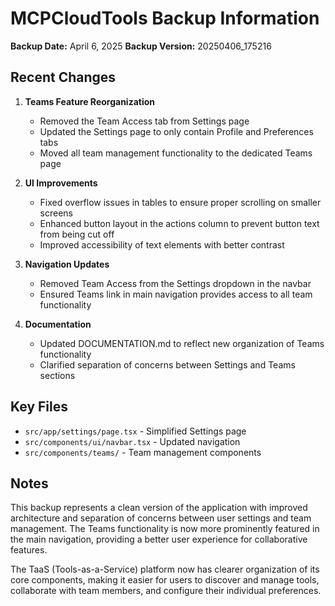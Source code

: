 # MCPCloudTools Backup Information

**Backup Date:** April 6, 2025
**Backup Version:** 20250406_175216

## Recent Changes

1. **Teams Feature Reorganization**
   - Removed the Team Access tab from Settings page
   - Updated the Settings page to only contain Profile and Preferences tabs
   - Moved all team management functionality to the dedicated Teams page

2. **UI Improvements**
   - Fixed overflow issues in tables to ensure proper scrolling on smaller screens
   - Enhanced button layout in the actions column to prevent button text from being cut off
   - Improved accessibility of text elements with better contrast

3. **Navigation Updates**
   - Removed Team Access from the Settings dropdown in the navbar
   - Ensured Teams link in main navigation provides access to all team functionality

4. **Documentation**
   - Updated DOCUMENTATION.md to reflect new organization of Teams functionality
   - Clarified separation of concerns between Settings and Teams sections

## Key Files

- `src/app/settings/page.tsx` - Simplified Settings page
- `src/components/ui/navbar.tsx` - Updated navigation
- `src/components/teams/` - Team management components

## Notes

This backup represents a clean version of the application with improved architecture and separation of concerns between user settings and team management. The Teams functionality is now more prominently featured in the main navigation, providing a better user experience for collaborative features.

The TaaS (Tools-as-a-Service) platform now has clearer organization of its core components, making it easier for users to discover and manage tools, collaborate with team members, and configure their individual preferences. 